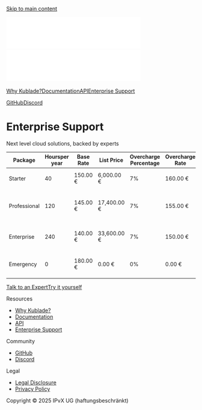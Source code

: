 [Skip to main content](#__docusaurus_skipToContent_fallback)

[![Kublade Logo](/img/logo-full.svg)![Kublade Logo](/img/logo-full.svg)](/index.md)

[Why Kublade?](/why-kublade.md)[Documentation](/docs/intro.md)[API](/api.md)[Enterprise Support](/enterprise-support.md)

[GitHub](https://github.com/forepath/kublade)[Discord](https://discord.gg/5wFMuVvQZM)

# Enterprise Support

Next level cloud solutions, backed by experts

| Package      | Hoursper year | Base Rate | List Price  | Overcharge Percentage | Overcharge Rate | Response Time     | Support Channel                      |
| ------------ | ------------- | --------- | ----------- | --------------------- | --------------- | ----------------- | ------------------------------------ |
| Starter      | 40            | 150.00 €  | 6,000.00 €  | 7%                    | 160.00 €        | Next business day | Email, Gittr                         |
| Professional | 120           | 145.00 €  | 17,400.00 € | 7%                    | 155.00 €        | Within 24 hours   | Email, Gittr, Phone (business hours) |
| Enterprise   | 240           | 140.00 €  | 33,600.00 € | 7%                    | 150.00 €        | Within 6 hours    | Email, Gittr, Phone (24/7)           |
| Emergency    | 0             | 180.00 €  | 0.00 €      | 0%                    | 0.00 €          | Up to 1 hour      | Email, Gittr, Phone (24/7)           |

[Talk to an Expert](mailto:support@kublade.org)[Try it yourself](/docs/intro.md)

Resources

* [Why Kublade?](/why-kublade.md)
* [Documentation](/docs/intro.md)
* [API](/api.md)
* [Enterprise Support](/enterprise-support.md)

Community

* [GitHub](https://github.com/forepath/kublade)
* [Discord](https://discord.gg/5wFMuVvQZM)

Legal

* [Legal Disclosure](/legal-disclosure.md)
* [Privacy Policy](/privacy-policy.md)

Copyright © 2025 IPvX UG (haftungsbeschränkt)
